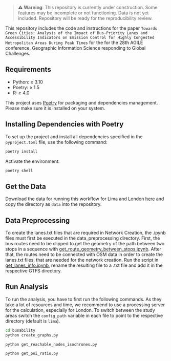 > **⚠️ Warning**: This repository is currently under construction. Some features may be incomplete or not functioning. Data is not yet included. Repository will be ready for the reproducibility review.



This repository includes the code and instructions for the paper `Towards Green Cities: Analysis of the Impact of Bus-Priority Lanes and Accessibility Indicators on Emission Control for Highly Congested Metropolitan Areas During Peak Times` for the for the 28th AGILE conference, Geographic Information Science responding to Global Challenges.

## Requirements

- Python: ≥ 3.10
- Poetry: ≥ 1.5
- R: ≥ 4.0

This project uses [Poetry](https://python-poetry.org/docs/) for packaging and dependencies management. Please make sure it is installed on your system.

## Installing Dependencies with Poetry

To set up the project and install all dependencies specified in the `pyproject.toml` file, use the following command:

```bash
poetry install
```

Activate the environment:

```bash
poetry shell
```

## Get the Data
Download the data for running this workflow for Lima and London [here](https://heibox.uni-heidelberg.de/d/45aede558e8f4282ba10/) and copy the directory as `data` into the repository.

## Data Preprocessing

To create the lanes.txt files that are required in Network Creation, the .ipynb files must first be executed in the data_preprocessing directory. First, the bus routes need to be clipped to get the geometry of the path between
two stops in a sequence with [get_route_geometry_between_stops.ipynb](busability/data_preprocessing/get_route_geometry_between_stops.ipynb). After that, the routes need to be connected with OSM data in order to create the lanes.txt files,
that are needed for the network creation. Run the script in [get_lanes_info.ipynb](busability/data_preprocessing/get_lanes_info.ipynb), rename the resulting file to a .txt file and add it in the respective GTFS directory.

## Run Analysis

To run the analysis, you have to first run the following commands. As they take a lot of resources and time, we recommend to use 
a processing server for the calculation, especially for London. To switch between the study areas switch the `config_path`
variable in each file to point to the respective directory (default is `lima`).

```bash
cd busability
python create_graphs.py
```

```bash
python get_reachable_nodes_isochrones.py
```

```bash
python get_poi_ratio.py
```
